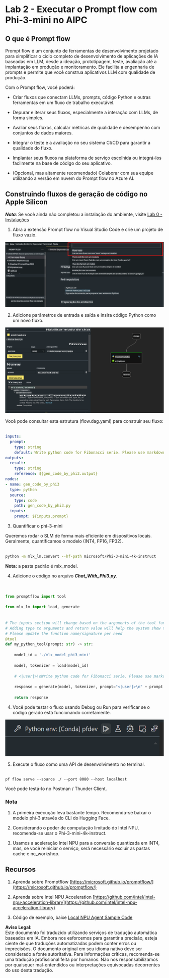 # **Lab 2 - Executar o Prompt flow com Phi-3-mini no AIPC**

## **O que é Prompt flow**

Prompt flow é um conjunto de ferramentas de desenvolvimento projetado para simplificar o ciclo completo de desenvolvimento de aplicações de IA baseadas em LLM, desde a ideação, prototipagem, teste, avaliação até a implantação em produção e monitoramento. Ele facilita a engenharia de prompts e permite que você construa aplicativos LLM com qualidade de produção.

Com o Prompt flow, você poderá:

- Criar fluxos que conectam LLMs, prompts, código Python e outras ferramentas em um fluxo de trabalho executável.

- Depurar e iterar seus fluxos, especialmente a interação com LLMs, de forma simples.

- Avaliar seus fluxos, calcular métricas de qualidade e desempenho com conjuntos de dados maiores.

- Integrar o teste e a avaliação no seu sistema CI/CD para garantir a qualidade do fluxo.

- Implantar seus fluxos na plataforma de serviço escolhida ou integrá-los facilmente na base de código do seu aplicativo.

- (Opcional, mas altamente recomendado) Colaborar com sua equipe utilizando a versão em nuvem do Prompt flow no Azure AI.



## **Construindo fluxos de geração de código no Apple Silicon**

***Nota***: Se você ainda não completou a instalação do ambiente, visite [Lab 0 - Instalações](./01.Installations.md)

1. Abra a extensão Prompt flow no Visual Studio Code e crie um projeto de fluxo vazio.

![create](../../../../../../../../../translated_images/pf_create.d6172d8277a78a7fa82cd6ff727ed44e037fa78b662f1f62d5963f36d712d229.pt.png)

2. Adicione parâmetros de entrada e saída e insira código Python como um novo fluxo.

![flow](../../../../../../../../../translated_images/pf_flow.d5646a323fb7f444c0b98b4521057a592325c583e7ba18bc31500bc0415e9ef3.pt.png)

Você pode consultar esta estrutura (flow.dag.yaml) para construir seu fluxo:

```yaml

inputs:
  prompt:
    type: string
    default: Write python code for Fibonacci serie. Please use markdown as output
outputs:
  result:
    type: string
    reference: ${gen_code_by_phi3.output}
nodes:
- name: gen_code_by_phi3
  type: python
  source:
    type: code
    path: gen_code_by_phi3.py
  inputs:
    prompt: ${inputs.prompt}


```

3. Quantificar o phi-3-mini

Queremos rodar o SLM de forma mais eficiente em dispositivos locais. Geralmente, quantificamos o modelo (INT4, FP16, FP32).

```bash

python -m mlx_lm.convert --hf-path microsoft/Phi-3-mini-4k-instruct

```

**Nota:** a pasta padrão é mlx_model.

4. Adicione o código no arquivo ***Chat_With_Phi3.py***.

```python


from promptflow import tool

from mlx_lm import load, generate


# The inputs section will change based on the arguments of the tool function, after you save the code
# Adding type to arguments and return value will help the system show the types properly
# Please update the function name/signature per need
@tool
def my_python_tool(prompt: str) -> str:

    model_id = './mlx_model_phi3_mini'

    model, tokenizer = load(model_id)

    # <|user|>\nWrite python code for Fibonacci serie. Please use markdown as output<|end|>\n<|assistant|>

    response = generate(model, tokenizer, prompt="<|user|>\n" + prompt  + "<|end|>\n<|assistant|>", max_tokens=2048, verbose=True)

    return response


```

4. Você pode testar o fluxo usando Debug ou Run para verificar se o código gerado está funcionando corretamente.

![RUN](../../../../../../../../../translated_images/pf_run.d918637dc00f61e9bdeec37d4cc9646f77d270ac9203bcce13569f3157202b6e.pt.png)

5. Execute o fluxo como uma API de desenvolvimento no terminal.

```

pf flow serve --source ./ --port 8080 --host localhost   

```

Você pode testá-lo no Postman / Thunder Client.


### **Nota**

1. A primeira execução leva bastante tempo. Recomenda-se baixar o modelo phi-3 através do CLI do Hugging Face.

2. Considerando o poder de computação limitado do Intel NPU, recomenda-se usar o Phi-3-mini-4k-instruct.

3. Usamos a aceleração Intel NPU para a conversão quantizada em INT4, mas, se você reiniciar o serviço, será necessário excluir as pastas cache e nc_workshop.



## **Recursos**

1. Aprenda sobre Promptflow [https://microsoft.github.io/promptflow/](https://microsoft.github.io/promptflow/)

2. Aprenda sobre Intel NPU Acceleration [https://github.com/intel/intel-npu-acceleration-library](https://github.com/intel/intel-npu-acceleration-library)

3. Código de exemplo, baixe [Local NPU Agent Sample Code](../../../../../../../../../code/07.Lab/01/AIPC/local-npu-agent)

**Aviso Legal**:  
Este documento foi traduzido utilizando serviços de tradução automática baseados em IA. Embora nos esforcemos para garantir a precisão, esteja ciente de que traduções automatizadas podem conter erros ou imprecisões. O documento original em seu idioma nativo deve ser considerado a fonte autoritativa. Para informações críticas, recomenda-se uma tradução profissional feita por humanos. Não nos responsabilizamos por quaisquer mal-entendidos ou interpretações equivocadas decorrentes do uso desta tradução.